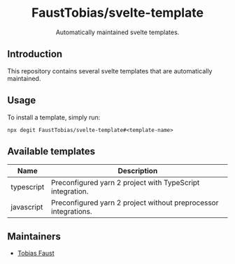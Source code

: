 <!-- markdownlint-disable-next-line -->
<div align="center">

# FaustTobias/svelte-template

Automatically maintained svelte templates.

</div>

## Introduction

This repository contains several svelte templates that are automatically maintained.

## Usage

To install a template, simply run:

```
npx degit FaustTobias/svelte-template#<template-name>
```

## Available templates

| Name | Description |
|-|-|
| typescript | Preconfigured yarn 2 project with TypeScript integration. |
| javascript | Preconfigured yarn 2 project without preprocessor integrations. |

## Maintainers

- [Tobias Faust](https://github.com/FaustTobias)
